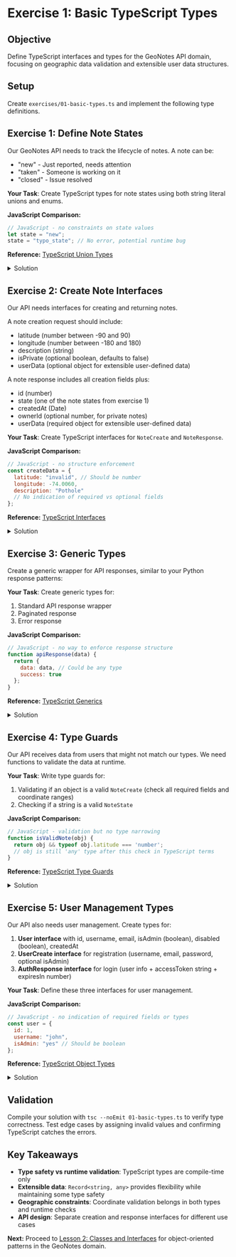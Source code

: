 # Exercise 1: Basic TypeScript Types

## Objective
Define TypeScript interfaces and types for the GeoNotes API domain, focusing on geographic data validation and extensible user data structures.

## Setup
Create `exercises/01-basic-types.ts` and implement the following type definitions.

## Exercise 1: Define Note States

Our GeoNotes API needs to track the lifecycle of notes. A note can be:
- "new" - Just reported, needs attention
- "taken" - Someone is working on it  
- "closed" - Issue resolved

**Your Task**: Create TypeScript types for note states using both string literal unions and enums.

**JavaScript Comparison:**
```javascript
// JavaScript - no constraints on state values
let state = "new";
state = "typo_state"; // No error, potential runtime bug
```

**Reference:** [TypeScript Union Types](https://www.typescriptlang.org/docs/handbook/2/everyday-types.html#union-types)

<details>
<summary>Solution</summary>

```typescript
// Option 1: String literal union (preferred for simple cases)
type NoteState = "new" | "taken" | "closed";

// Option 2: Enum (good for more complex cases)
enum NoteStateEnum {
  NEW = "new",
  TAKEN = "taken",
  CLOSED = "closed"
}

// Usage examples
let currentState: NoteState = "new"; // ✅ Valid
let enumState: NoteStateEnum = NoteStateEnum.NEW; // ✅ Valid
// let invalidState: NoteState = "invalid"; // ❌ TypeScript error
```
</details>

## Exercise 2: Create Note Interfaces

Our API needs interfaces for creating and returning notes.

A note creation request should include:
- latitude (number between -90 and 90)
- longitude (number between -180 and 180)
- description (string)
- isPrivate (optional boolean, defaults to false)
- userData (optional object for extensible user-defined data)

A note response includes all creation fields plus:
- id (number)
- state (one of the note states from exercise 1)
- createdAt (Date)
- ownerId (optional number, for private notes)
- userData (required object for extensible user-defined data)

**Your Task**: Create TypeScript interfaces for `NoteCreate` and `NoteResponse`.

**JavaScript Comparison:**
```javascript
// JavaScript - no structure enforcement
const createData = {
  latitude: "invalid", // Should be number
  longitude: -74.0060,
  description: "Pothole"
  // No indication of required vs optional fields
};
```

**Reference:** [TypeScript Interfaces](https://www.typescriptlang.org/docs/handbook/2/objects.html)

<details>
<summary>Solution</summary>

```typescript
interface NoteCreate {
  latitude: number;
  longitude: number;
  description: string;
  isPrivate?: boolean; // Optional with default false
  userData?: Record<string, any>; // Optional extensible data
}

interface NoteResponse {
  id: number;
  latitude: number;
  longitude: number;
  description: string;
  state: NoteState;
  isPrivate: boolean;
  userData: Record<string, any>; // Required extensible data
  createdAt: Date;
  ownerId?: number; // Optional - only set for private notes
}

// Example usage:
const infrastructureReport: NoteCreate = {
  latitude: 40.7128,
  longitude: -74.0060,
  description: "Pothole blocking bike lane",
  userData: {
    category: "infrastructure",
    severity: "high",
    estimatedCost: 500
  }
};

const businessListing: NoteCreate = {
  latitude: 40.7589,
  longitude: -73.9851,
  description: "New artisan bakery",
  userData: {
    businessType: "food",
    cuisine: "bakery",
    priceRange: "$$",
    openingHours: "6-18"
  }
};
```
</details>

## Exercise 3: Generic Types

Create a generic wrapper for API responses, similar to your Python response patterns:

**Your Task**: Create generic types for:
1. Standard API response wrapper
2. Paginated response
3. Error response

**JavaScript Comparison:**
```javascript
// JavaScript - no way to enforce response structure
function apiResponse(data) {
  return {
    data: data, // Could be any type
    success: true
  };
}
```

**Reference:** [TypeScript Generics](https://www.typescriptlang.org/docs/handbook/2/generics.html)

<details>
<summary>Solution</summary>

```typescript
interface ApiResponse<T> {
  data: T;
  success: boolean;
  message?: string;
}

interface PagedResponse<T> {
  items: T[];
  total: number;
  page: number;
  pageSize: number;
  hasNext: boolean;
  hasPrevious: boolean;
}

interface ErrorResponse {
  error: string;
  details?: string[];
  code: number;
}

// Usage examples
type NotesListResponse = ApiResponse<PagedResponse<NoteResponse>>;
type SingleNoteResponse = ApiResponse<NoteResponse>;
```
</details>

## Exercise 4: Type Guards

Our API receives data from users that might not match our types. We need functions to validate the data at runtime.

**Your Task**: Write type guards for:
1. Validating if an object is a valid `NoteCreate` (check all required fields and coordinate ranges)
2. Checking if a string is a valid `NoteState`

**JavaScript Comparison:**
```javascript
// JavaScript - validation but no type narrowing
function isValidNote(obj) {
  return obj && typeof obj.latitude === 'number';
  // obj is still 'any' type after this check in TypeScript terms
}
```

**Reference:** [TypeScript Type Guards](https://www.typescriptlang.org/docs/handbook/2/narrowing.html#using-type-predicates)

<details>
<summary>Solution</summary>

```typescript
function isNoteCreate(obj: any): obj is NoteCreate {
  return (
    typeof obj === 'object' &&
    obj !== null &&
    typeof obj.latitude === 'number' &&
    typeof obj.longitude === 'number' &&
    typeof obj.description === 'string' &&
    (obj.isPrivate === undefined || typeof obj.isPrivate === 'boolean') &&
    (obj.userData === undefined || (typeof obj.userData === 'object' && obj.userData !== null)) &&
    obj.latitude >= -90 && obj.latitude <= 90 &&
    obj.longitude >= -180 && obj.longitude <= 180
  );
}

function isValidNoteState(value: string): value is NoteState {
  return ['new', 'taken', 'closed'].includes(value);
}

// Usage
function processNoteData(data: unknown) {
  if (isNoteCreate(data)) {
    console.log(`Creating note at ${data.latitude}, ${data.longitude}`);
    return data; // TypeScript knows this is NoteCreate
  }
  throw new Error('Invalid note data');
}
```
</details>

## Exercise 5: User Management Types

Our API also needs user management. Create types for:

1. **User interface** with id, username, email, isAdmin (boolean), disabled (boolean), createdAt
2. **UserCreate interface** for registration (username, email, password, optional isAdmin)
3. **AuthResponse interface** for login (user info + accessToken string + expiresIn number)

**Your Task**: Define these three interfaces for user management.

**JavaScript Comparison:**
```javascript
// JavaScript - no indication of required fields or types
const user = {
  id: 1,
  username: "john",
  isAdmin: "yes" // Should be boolean
};
```

**Reference:** [TypeScript Object Types](https://www.typescriptlang.org/docs/handbook/2/objects.html)

<details>
<summary>Solution</summary>

```typescript
interface User {
  id: number;
  username: string;
  email: string;
  isAdmin: boolean;
  disabled: boolean;
  createdAt: Date;
}

interface UserCreate {
  username: string;
  email: string;
  password: string;
  isAdmin?: boolean; // Optional - only admins can set this
}

interface AuthResponse {
  user: User;
  accessToken: string;
  expiresIn: number; // seconds until token expires
}
```
</details>

## Validation

Compile your solution with `tsc --noEmit 01-basic-types.ts` to verify type correctness. Test edge cases by assigning invalid values and confirming TypeScript catches the errors.

## Key Takeaways

- **Type safety vs runtime validation**: TypeScript types are compile-time only
- **Extensible data**: `Record<string, any>` provides flexibility while maintaining some type safety
- **Geographic constraints**: Coordinate validation belongs in both types and runtime checks
- **API design**: Separate creation and response interfaces for different use cases

**Next:** Proceed to [Lesson 2: Classes and Interfaces](../lessons/02-classes-interfaces.md) for object-oriented patterns in the GeoNotes domain.
